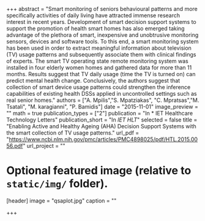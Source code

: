 +++
abstract = "Smart monitoring of seniors behavioural patterns and more specifically activities of daily living have attracted immense research interest in recent years. Development of smart decision support systems to support the promotion of health smart homes has also emerged taking advantage of the plethora of smart, inexpensive and unobtrusive monitoring sensors, devices and software tools. To this end, a smart monitoring system has been used in order to extract meaningful information about television (TV) usage patterns and subsequently associate them with clinical findings of experts. The smart TV operating state remote monitoring system was installed in four elderly women homes and gathered data for more than 11 months. Results suggest that TV daily usage (time the TV is turned on) can predict mental health change. Conclusively, the authors suggest that collection of smart device usage patterns could strengthen the inference capabilities of existing health DSSs applied in uncontrolled settings such as real senior homes."
authors = ["A. Mpilis","S. Mpatziakas", "C. Mpratsas","M. Tsatali", "M. karagianni", "P. Bamidis"]
date = "2015-11-01"
image_preview = ""
math = true
publication_types = ["2"]
publication = "In * IET Healthcare Technology Letters"
publication_short = "In *IET HLT*"
selected = false
title = "Enabling Active and Healthy Ageing (AHA) Decision Support Systems with the smart collection of TV usage patterns."
url_pdf = "https://www.ncbi.nlm.nih.gov/pmc/articles/PMC4898025/pdf/HTL.2015.0056.pdf"
url_project = ""




# Optional featured image (relative to `static/img/` folder).
[header]
image = "qsaplot.jpg"
caption = ""

+++
